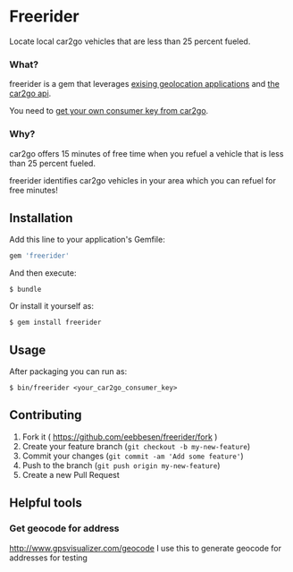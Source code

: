 # Freerider

Locate local car2go vehicles that are less than 25 percent fueled.


### What?
freerider is a gem that leverages [exising geolocation applications](http://apple.stackexchange.com/questions/60152/is-there-a-way-to-access-a-macs-geolocationfrom-terminal) and [the car2go api](https://code.google.com/p/car2go/wiki/index_v2_1).

You need to [get your own consumer key from car2go](https://www.car2go.com/en/austin/car2go-apps/).

### Why?
car2go offers 15 minutes of free time when you refuel a vehicle that is less than 25 percent fueled.

freerider identifies car2go vehicles in your area which you can refuel for free minutes!

## Installation

Add this line to your application's Gemfile:

```ruby
gem 'freerider'
```

And then execute:

    $ bundle

Or install it yourself as:

    $ gem install freerider

## Usage

After packaging you can run as:

    $ bin/freerider <your_car2go_consumer_key>

## Contributing

1. Fork it ( https://github.com/eebbesen/freerider/fork )
2. Create your feature branch (`git checkout -b my-new-feature`)
3. Commit your changes (`git commit -am 'Add some feature'`)
4. Push to the branch (`git push origin my-new-feature`)
5. Create a new Pull Request


## Helpful tools
### Get geocode for address
http://www.gpsvisualizer.com/geocode
I use this to generate geocode for addresses for testing
